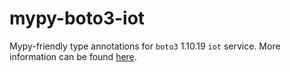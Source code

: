 # mypy-boto3-iot

Mypy-friendly type annotations for `boto3` 1.10.19 `iot` service.
More information can be found [here](https://github.com/vemel/mypy_boto3).
